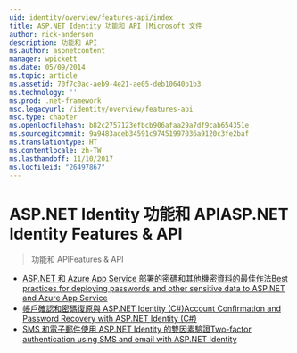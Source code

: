 ```yaml
---
uid: identity/overview/features-api/index
title: ASP.NET Identity 功能和 API |Microsoft 文件
author: rick-anderson
description: 功能和 API
ms.author: aspnetcontent
manager: wpickett
ms.date: 05/09/2014
ms.topic: article
ms.assetid: 70f7c0ac-aeb9-4e21-ae05-deb10640b1b3
ms.technology: ''
ms.prod: .net-framework
msc.legacyurl: /identity/overview/features-api
msc.type: chapter
ms.openlocfilehash: b82c2757123efbcb906afaa29a7df9cab654351e
ms.sourcegitcommit: 9a9483aceb34591c97451997036a9120c3fe2baf
ms.translationtype: HT
ms.contentlocale: zh-TW
ms.lasthandoff: 11/10/2017
ms.locfileid: "26497867"
---
```

<a name="aspnet-identity-features--api"></a><span data-ttu-id="19c7d-103">ASP.NET Identity 功能和 API</span><span class="sxs-lookup"><span data-stu-id="19c7d-103">ASP.NET Identity Features & API</span></span>
====================
> <span data-ttu-id="19c7d-104">功能和 API</span><span class="sxs-lookup"><span data-stu-id="19c7d-104">Features & API</span></span>


- [<span data-ttu-id="19c7d-105">ASP.NET 和 Azure App Service 部署的密碼和其他機密資料的最佳作法</span><span class="sxs-lookup"><span data-stu-id="19c7d-105">Best practices for deploying passwords and other sensitive data to ASP.NET and Azure App Service</span></span>](best-practices-for-deploying-passwords-and-other-sensitive-data-to-aspnet-and-azure.md)
- [<span data-ttu-id="19c7d-106">帳戶確認和密碼復原與 ASP.NET Identity (C#)</span><span class="sxs-lookup"><span data-stu-id="19c7d-106">Account Confirmation and Password Recovery with ASP.NET Identity (C#)</span></span>](account-confirmation-and-password-recovery-with-aspnet-identity.md)
- [<span data-ttu-id="19c7d-107">SMS 和電子郵件使用 ASP.NET Identity 的雙因素驗證</span><span class="sxs-lookup"><span data-stu-id="19c7d-107">Two-factor authentication using SMS and email with ASP.NET Identity</span></span>](two-factor-authentication-using-sms-and-email-with-aspnet-identity.md)
